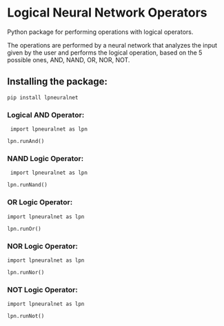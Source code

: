 # Logical Neural Network Operators

Python package for performing operations with logical operators.

The operations are performed by a neural network that analyzes the input given by the user and performs the logical operation, based on the 5 possible ones, AND, NAND, OR, NOR, NOT.

## Installing the package:
 ``` pip install lpneuralnet ```

### Logical AND Operator:
``` import lpneuralnet as lpn```

``` lpn.runAnd() ```

### NAND Logic Operator:
``` import lpneuralnet as lpn```

``` lpn.runNand() ```

### OR Logic Operator:
``` import lpneuralnet as lpn ```

``` lpn.runOr() ```

### NOR Logic Operator:
``` import lpneuralnet as lpn ```

``` lpn.runNor() ```

### NOT Logic Operator:
``` import lpneuralnet as lpn ```

``` lpn.runNot() ```
